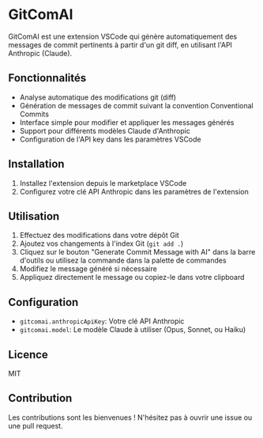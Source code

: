 # GitComAI

GitComAI est une extension VSCode qui génère automatiquement des messages de commit pertinents à partir d'un git diff, en utilisant l'API Anthropic (Claude).

## Fonctionnalités

- Analyse automatique des modifications git (diff)
- Génération de messages de commit suivant la convention Conventional Commits
- Interface simple pour modifier et appliquer les messages générés
- Support pour différents modèles Claude d'Anthropic
- Configuration de l'API key dans les paramètres VSCode

## Installation

1. Installez l'extension depuis le marketplace VSCode
2. Configurez votre clé API Anthropic dans les paramètres de l'extension

## Utilisation

1. Effectuez des modifications dans votre dépôt Git
2. Ajoutez vos changements à l'index Git (`git add .`)
3. Cliquez sur le bouton "Generate Commit Message with AI" dans la barre d'outils ou utilisez la commande dans la palette de commandes
4. Modifiez le message généré si nécessaire
5. Appliquez directement le message ou copiez-le dans votre clipboard

## Configuration

- `gitcomai.anthropicApiKey`: Votre clé API Anthropic
- `gitcomai.model`: Le modèle Claude à utiliser (Opus, Sonnet, ou Haiku)

## Licence

MIT

## Contribution

Les contributions sont les bienvenues ! N'hésitez pas à ouvrir une issue ou une pull request.
